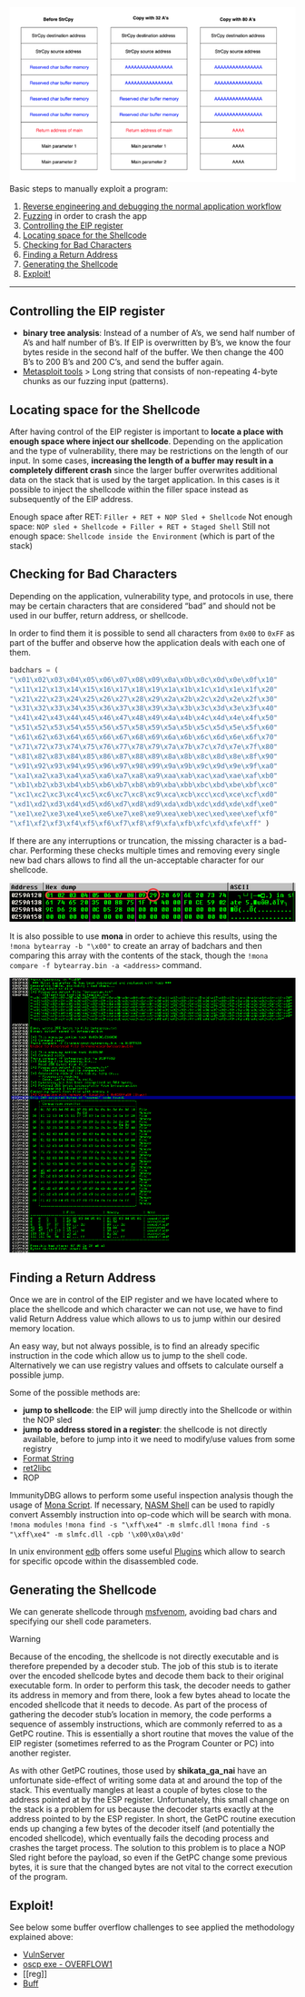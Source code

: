 ![](../../zzz_res/attachments/BOF.png)
Basic steps to manually exploit a program:
1. [Reverse engineering and debugging the normal application workflow](Reversing%20and%20software%20memory%20101.md)
2. [Fuzzing](Fuzzing.md) in order to crash the app
3. [Controlling the EIP register](Stack-Based%20Buffer%20Overflow.md#Controlling%20the%20EIP%20register)
4. [Locating space for the Shellcode](Stack-Based%20Buffer%20Overflow.md#Locating%20space%20for%20the%20Shellcode)
5. [Checking for Bad Characters](Stack-Based%20Buffer%20Overflow.md#Checking%20for%20Bad%20Characters)
6. [Finding a Return Address](Stack-Based%20Buffer%20Overflow.md#Finding%20a%20Return%20Address)
7. [Generating the Shellcode](Stack-Based%20Buffer%20Overflow.md#Generating%20the%20Shellcode)
8. [Exploit!](Stack-Based%20Buffer%20Overflow.md#Exploit!)

---

## Controlling the EIP register

- **binary tree analysis**: Instead of a number of A’s, we send half number of A’s and half number of B’s. If EIP is overwritten by B’s, we know the four bytes reside in the second half of the buffer. We then change the 400 B’s to 200 B’s and 200 C’s, and send the buffer again.
- [Metasploit tools](../Tools/Metasploit%20tools.md) > Long string that consists of non-repeating 4-byte chunks as our fuzzing input (patterns).

## Locating space for the Shellcode

After having control of the EIP register is important to **locate a place with enough space where inject our shellcode**.
Depending on the application and the type of vulnerability, there may be restrictions on the length of our input. In some cases, **increasing the length of a buffer may result in a completely different crash** since the larger buffer overwrites additional data on the stack that is used by the target application. In this cases is it possible to inject the shellcode within the filler space instead as subsequently of the EIP address.

Enough space after RET: `Filler + RET + NOP Sled + Shellcode`
Not enough space: `NOP sled + Shellcode + Filler + RET + Staged Shell`
Still not enough space: `Shellcode inside the Environment` (which is part of the stack)

## Checking for Bad Characters

Depending on the application, vulnerability type, and protocols in use, there may be certain characters that are considered “bad” and should not be used in our buffer, return address, or shellcode.

In order to find them it is possible to send all characters from `0x00` to `0xFF` as part of the buffer and observe how the application deals with each one of them.

```python
badchars = (
"\x01\x02\x03\x04\x05\x06\x07\x08\x09\x0a\x0b\x0c\x0d\x0e\x0f\x10"
"\x11\x12\x13\x14\x15\x16\x17\x18\x19\x1a\x1b\x1c\x1d\x1e\x1f\x20"
"\x21\x22\x23\x24\x25\x26\x27\x28\x29\x2a\x2b\x2c\x2d\x2e\x2f\x30"
"\x31\x32\x33\x34\x35\x36\x37\x38\x39\x3a\x3b\x3c\x3d\x3e\x3f\x40"
"\x41\x42\x43\x44\x45\x46\x47\x48\x49\x4a\x4b\x4c\x4d\x4e\x4f\x50"
"\x51\x52\x53\x54\x55\x56\x57\x58\x59\x5a\x5b\x5c\x5d\x5e\x5f\x60"
"\x61\x62\x63\x64\x65\x66\x67\x68\x69\x6a\x6b\x6c\x6d\x6e\x6f\x70"
"\x71\x72\x73\x74\x75\x76\x77\x78\x79\x7a\x7b\x7c\x7d\x7e\x7f\x80"
"\x81\x82\x83\x84\x85\x86\x87\x88\x89\x8a\x8b\x8c\x8d\x8e\x8f\x90"
"\x91\x92\x93\x94\x95\x96\x97\x98\x99\x9a\x9b\x9c\x9d\x9e\x9f\xa0"
"\xa1\xa2\xa3\xa4\xa5\xa6\xa7\xa8\xa9\xaa\xab\xac\xad\xae\xaf\xb0"
"\xb1\xb2\xb3\xb4\xb5\xb6\xb7\xb8\xb9\xba\xbb\xbc\xbd\xbe\xbf\xc0"
"\xc1\xc2\xc3\xc4\xc5\xc6\xc7\xc8\xc9\xca\xcb\xcc\xcd\xce\xcf\xd0"
"\xd1\xd2\xd3\xd4\xd5\xd6\xd7\xd8\xd9\xda\xdb\xdc\xdd\xde\xdf\xe0"
"\xe1\xe2\xe3\xe4\xe5\xe6\xe7\xe8\xe9\xea\xeb\xec\xed\xee\xef\xf0"
"\xf1\xf2\xf3\xf4\xf5\xf6\xf7\xf8\xf9\xfa\xfb\xfc\xfd\xfe\xff" )
```

If there are any interruptions or truncation, the missing character is a bad-char. Performing these checks multiple times and removing every single new bad chars allows to find all the un-acceptable character for our shellcode.

![](../../zzz_res/attachments/badchars.png)

It is also possible to use **mona** in order to achieve this results, using the `!mona bytearray -b "\x00"` to create an array of badchars and then comparing this array with the contents of the stack, though the `!mona compare -f bytearray.bin -a <address>` command.

![](../../zzz_res/attachments/mona-compare.png)

## Finding a Return Address

Once we are in control of the EIP register and we have located where to place the shellcode and which character we can not use, we have to find valid Return Address value which allows to us to jump within our desired memory location.

An easy way, but not always possible, is to find an already specific instruction in the code which allow us to jump to the shell code. Alternatively we can use registry values and offsets to calculate ourself a possible jump.

Some of the possible methods are:

- **jump to shellcode**: the EIP will jump directly into the Shellcode or within the NOP sled
- **jump to address stored in a register**: the shellcode is not directly available, before to jump into it we need to modify/use values from some registry
- [Format String](Format%20String.md)
- [ret2libc](Non-Executable%20Stack%20(Ret2libc%20+%20ROP).md#ret2libc)
- ROP

ImmunityDBG allows to perform some useful inspection analysis though the usage of [Mona Script](../Tools/Immunity%20Debugger.md#Mona%20Script).  If necessary, [NASM Shell](../Tools/Metasploit%20tools.md#NASM%20Shell) can be used to rapidly convert Assembly instruction into op-code which will be search with mona.
`!mona modules`
`!mona find -s "\xff\xe4" -m slmfc.dll`
`!mona find -s "\xff\xe4" -m slmfc.dll -cpb '\x00\x0a\x0d'`

In unix environment [edb](../Tools/edb.md) offers some useful [Plugins](../Tools/edb.md#Plugins) which allow to search for specific opcode within the disassembled code.

## Generating the Shellcode

We can generate shellcode through [msfvenom](../Tools/msfvenom.md), avoiding bad chars and specifying our shell code parameters.

>[!warning]
>Because of the encoding, the shellcode is not directly executable and is therefore prepended by a decoder stub. The job of this stub is to iterate over the encoded shellcode bytes and decode them back to their original executable form. In order to perform this task, the decoder needs to gather its address in memory and from there, look a few bytes ahead to locate the encoded shellcode that it needs to decode.
>As part of the process of gathering the decoder stub’s location in memory, the code performs a sequence of assembly instructions, which are commonly referred to as a GetPC routine. This is essentially a short routine that moves the value of the EIP register (sometimes referred to as the Program Counter or PC) into another register.

As with other GetPC routines, those used by **shikata_ga_nai** have an unfortunate side-effect of writing some data at and around the top of the stack. This eventually mangles at least a couple of bytes close to the address pointed at by the ESP register. Unfortunately, this small change on the stack is a problem for us because the decoder starts exactly at the address pointed to by the ESP register. In short, the GetPC routine execution ends up changing a few bytes of the decoder itself (and potentially the encoded shellcode), which eventually fails the decoding process and crashes the target process.
The solution to this problem is to place a NOP Sled right before the payload, so even if the GetPC change some previous bytes, it is sure that the changed bytes are not vital to the correct execution of the program.

## Exploit!

See below some buffer overflow challenges to see applied the methodology explained above:
- [VulnServer](../../Play%20ground/CTFs/VulnServer.md)
- [oscp exe - OVERFLOW1](../../Play%20ground/CTFs/oscp%20exe%20-%20OVERFLOW1.md)
- [[reg]]
- [Buff](../../Play%20ground/CTFs/Buff.md)

